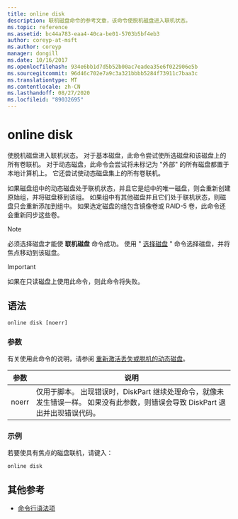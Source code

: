 ```yaml
---
title: online disk
description: 联机磁盘命令的参考文章，该命令使脱机磁盘进入联机状态。
ms.topic: reference
ms.assetid: bc44a783-eaa4-40ca-be01-5703b5bf4eb3
author: coreyp-at-msft
ms.author: coreyp
manager: dongill
ms.date: 10/16/2017
ms.openlocfilehash: 934e6bb1d7d5b52b00ac7eadea35e6f022906e5b
ms.sourcegitcommit: 96d46c702e7a9c3a321bbbb5284f73911c7baa3c
ms.translationtype: MT
ms.contentlocale: zh-CN
ms.lasthandoff: 08/27/2020
ms.locfileid: "89032695"
---
```

# <a name="online-disk"></a>online disk

使脱机磁盘进入联机状态。 对于基本磁盘，此命令尝试使所选磁盘和该磁盘上的所有卷联机。 对于动态磁盘，此命令会尝试将未标记为 "外部" 的所有磁盘都置于本地计算机上。 它还尝试使动态磁盘集上的所有卷联机。

如果磁盘组中的动态磁盘处于联机状态，并且它是组中的唯一磁盘，则会重新创建原始组，并将磁盘移到该组。 如果组中有其他磁盘并且它们处于联机状态，则磁盘只会重新添加到组中。 如果选定磁盘的组包含镜像卷或 RAID-5 卷，此命令还会重新同步这些卷。

> [!NOTE]
> 必须选择磁盘才能使 **联机磁盘** 命令成功。 使用 " [选择磁盘](select-disk.md) " 命令选择磁盘，并将焦点移动到该磁盘。

> [!IMPORTANT]
> 如果在只读磁盘上使用此命令，则此命令将失败。

## <a name="syntax"></a>语法

```
online disk [noerr]
```

### <a name="parameters"></a>参数

有关使用此命令的说明，请参阅 [重新激活丢失或脱机的动态磁盘](/previous-versions/windows/it-pro/windows-server-2008-r2-and-2008/cc732026(v=ws.11))。

| 参数 | 说明 |
|--|--|
| noerr | 仅用于脚本。 出现错误时，DiskPart 继续处理命令，就像未发生错误一样。 如果没有此参数，则错误会导致 DiskPart 退出并出现错误代码。 |

### <a name="examples"></a>示例

若要使具有焦点的磁盘联机，请键入：

```
online disk
```

## <a name="additional-references"></a>其他参考

- [命令行语法项](command-line-syntax-key.md)
